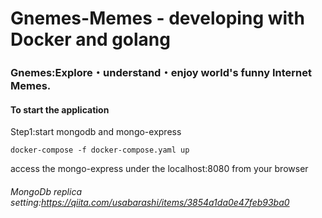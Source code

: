# Gnemes-Memes - developing with Docker and golang
### Gnemes:Explore・understand・enjoy world's funny Internet Memes.


#### To start the application
Step1:start  mongodb and mongo-express

    docker-compose -f docker-compose.yaml up
    
access the mongo-express under the localhost:8080 from your browser

###### MongoDb replica setting:https://qiita.com/usabarashi/items/3854a1da0e47feb93ba0

